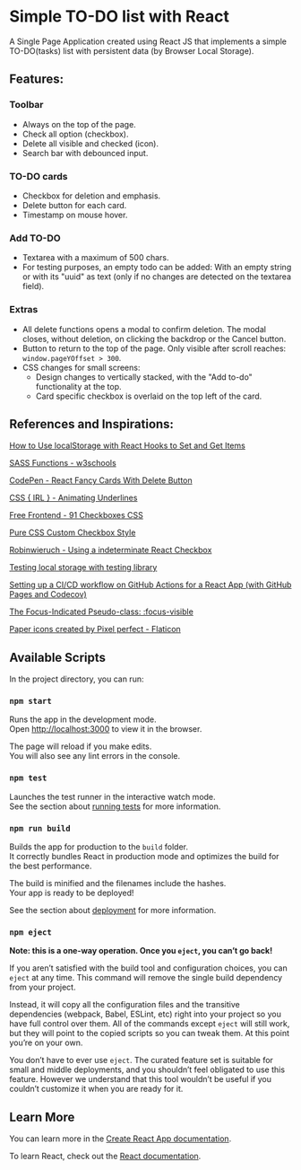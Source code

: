 # Simple TO-DO list with React

A Single Page Application created using React JS that implements a simple TO-DO(tasks) list with persistent data (by Browser Local Storage).

## Features:

### Toolbar
- Always on the top of the page.
- Check all option (checkbox).
- Delete all visible and checked (icon).
- Search bar with debounced input.

### TO-DO cards
- Checkbox for deletion and emphasis.
- Delete button for each card.
- Timestamp on mouse hover.

### Add TO-DO
- Textarea with a maximum of 500 chars.
- For testing purposes, an empty todo can be added: With an empty string or with its "uuid" as text (only if no changes are detected on the textarea field).

### Extras
- All delete functions opens a modal to confirm deletion. The modal closes, without deletion, on clicking the backdrop or the Cancel button.
- Button to return to the top of the page. Only visible after scroll reaches: `window.pageYOffset > 300`.
- CSS changes for small screens:
  - Design changes to vertically stacked, with the "Add to-do" functionality at the top.
  - Card specific checkbox is overlaid on the top left of the card.

## References and Inspirations:

[How to Use localStorage with React Hooks to Set and Get Items](https://www.freecodecamp.org/news/how-to-use-localstorage-with-react-hooks-to-set-and-get-items/)

[SASS Functions - w3schools](https://www.w3schools.com/sass/sass_functions_color.php)

[CodePen - React Fancy Cards With Delete Button](https://codepen.io/davidmellul/pen/oyopdx)

[CSS { IRL } - Animating Underlines](https://css-irl.info/animating-underlines/)

[Free Frontend - 91 Checkboxes CSS](https://freefrontend.com/css-checkboxes/)

[Pure CSS Custom Checkbox Style](https://moderncss.dev/pure-css-custom-checkbox-style/#custom-checkbox-style)

[Robinwieruch - Using a indeterminate React Checkbox](https://www.robinwieruch.de/react-checkbox-indeterminate/)

[Testing local storage with testing library](https://javascript.plainenglish.io/testing-local-storage-with-testing-library-580f74e8805b)

[Setting up a CI/CD workflow on GitHub Actions for a React App (with GitHub Pages and Codecov)](https://dev.to/dyarleniber/setting-up-a-ci-cd-workflow-on-github-actions-for-a-react-app-with-github-pages-and-codecov-4hnp)

[The Focus-Indicated Pseudo-class: :focus-visible](https://drafts.csswg.org/selectors-4/#the-focus-visible-pseudo)

[Paper icons created by Pixel perfect - Flaticon](https://www.flaticon.com/free-icons/paper)

## Available Scripts

In the project directory, you can run:

### `npm start`

Runs the app in the development mode.\
Open [http://localhost:3000](http://localhost:3000) to view it in the browser.

The page will reload if you make edits.\
You will also see any lint errors in the console.

### `npm test`

Launches the test runner in the interactive watch mode.\
See the section about [running tests](https://facebook.github.io/create-react-app/docs/running-tests) for more information.

### `npm run build`

Builds the app for production to the `build` folder.\
It correctly bundles React in production mode and optimizes the build for the best performance.

The build is minified and the filenames include the hashes.\
Your app is ready to be deployed!

See the section about [deployment](https://facebook.github.io/create-react-app/docs/deployment) for more information.

### `npm eject`

**Note: this is a one-way operation. Once you `eject`, you can’t go back!**

If you aren’t satisfied with the build tool and configuration choices, you can `eject` at any time. This command will remove the single build dependency from your project.

Instead, it will copy all the configuration files and the transitive dependencies (webpack, Babel, ESLint, etc) right into your project so you have full control over them. All of the commands except `eject` will still work, but they will point to the copied scripts so you can tweak them. At this point you’re on your own.

You don’t have to ever use `eject`. The curated feature set is suitable for small and middle deployments, and you shouldn’t feel obligated to use this feature. However we understand that this tool wouldn’t be useful if you couldn’t customize it when you are ready for it.

## Learn More

You can learn more in the [Create React App documentation](https://facebook.github.io/create-react-app/docs/getting-started).

To learn React, check out the [React documentation](https://reactjs.org/).


